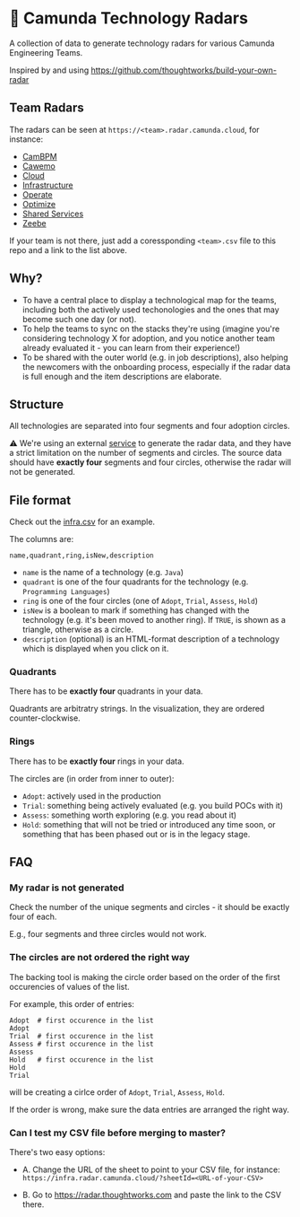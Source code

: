 # 🎯 Camunda Technology Radars

A collection of data to generate technology radars for various Camunda Engineering Teams.

Inspired by and using https://github.com/thoughtworks/build-your-own-radar

## Team Radars

The radars can be seen at `https://<team>.radar.camunda.cloud`, for instance:

- [CamBPM](https://cambpm.radar.camunda.cloud)
- [Cawemo](https://cawemo.radar.camunda.cloud)
- [Cloud](https://cloud.radar.camunda.cloud)
- [Infrastructure](https://infra.radar.camunda.cloud)
- [Operate](https://operate.radar.camunda.cloud)
- [Optimize](https://optimize.radar.camunda.cloud)
- [Shared Services](https://shared.radar.camunda.cloud)
- [Zeebe](https://zeebe.radar.camunda.cloud)

If your team is not there, just add a coressponding `<team>.csv` file to this repo and a link to the list above.

## Why?

- To have a central place to display a technological map for the teams, including both the actively used techonologies and the ones that may become such one day (or not).
- To help the teams to sync on the stacks they're using (imagine you're considering technology X for adoption, and you notice another team already evaluated it - you can learn from their experience!)
- To be shared with the outer world (e.g. in job descriptions), also helping the newcomers with the onboarding process, especially if the radar data is full enough and the item descriptions are elaborate.

## Structure

All technologies are separated into four segments and four adoption circles.

⚠️ We're using an external [service](https://radar.thoughtworks.com) to generate the radar data, and they have a strict limitation on the number of segments and circles. The source data should have **exactly four** segments and four circles, otherwise the radar will not be generated.

## File format

Check out the [infra.csv](infra.csv) for an example.

The columns are:
```csv
name,quadrant,ring,isNew,description
```

- `name` is the name of a technology (e.g. `Java`)
- `quadrant` is one of the four quadrants for the technology (e.g. `Programming Languages`)
- `ring` is one of the four circles (one of `Adopt`, `Trial`, `Assess`, `Hold`)
- `isNew` is a boolean to mark if something has changed with the technology (e.g. it's been moved to another ring). If `TRUE`, is shown as a triangle, otherwise as a circle.
- `description` (optional) is an HTML-format description of a technology which is displayed when you click on it.

### Quadrants

There has to be **exactly four** quadrants in your data.

Quadrants are arbitratry strings. In the visualization, they are ordered counter-clockwise.

### Rings

There has to be **exactly four** rings in your data.


The circles are (in order from inner to outer):
- `Adopt`: actively used in the production
- `Trial`: something being actively evaluated (e.g. you build POCs with it)
- `Assess`: something worth exploring (e.g. you read about it)
- `Hold`: something that will not be tried or introduced any time soon, or something that has been phased out or is in the legacy stage.

## FAQ

### My radar is not generated

Check the number of the unique segments and circles - it should be exactly four of each.

E.g., four segments and three circles would not work. 

### The circles are not ordered the right way

The backing tool is making the circle order based on the order of the first occurencies of values of the list.

For example, this order of entries:
```
Adopt  # first occurence in the list
Adopt
Trial  # first occurence in the list
Assess # first occurence in the list
Assess
Hold   # first occurence in the list
Hold
Trial
```

will be creating a cirlce order of `Adopt`, `Trial`, `Assess`, `Hold`.

If the order is wrong, make sure the data entries are arranged the right way.

### Can I test my CSV file before merging to master?

There's two easy options:

- A. Change the URL of the sheet to point to your CSV file, for instance:
`https://infra.radar.camunda.cloud/?sheetId=<URL-of-your-CSV>`

- B. Go to https://radar.thoughtworks.com and paste the link to the CSV there.
